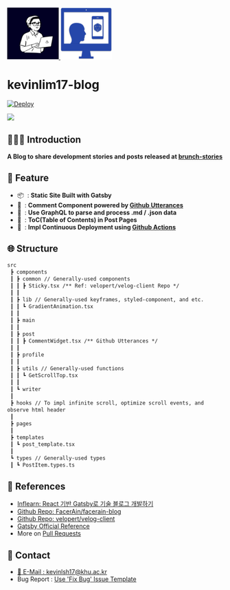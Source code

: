 <p align="left">
  <a href="https://cvbox.org/avatar-plus">
    <img alt="FavIcon" src="./static/notion-avatar.png" width="120" />
  </a>
  <img alt="logo" src="./static/favicon.png" width="120" />
</p>


<h1 align="left">
  kevinlim17-blog
</h1>

[![Deploy](https://github.com/kevinlim17/kevinlim17-dev-blog/actions/workflows/main.yml/badge.svg)](https://github.com/kevinlim17/kevinlim17-dev-blog/actions/workflows/main.yml)  

<a href="https://kevinlim17.com"><img src="https://img.shields.io/badge/Blog Link-020024?style=flat&logo=Gatsby&logoColor=white"/></a>


## 🧑🏻‍💻 Introduction
**A Blog to share development stories and posts released at [brunch-stories](https://brunch.co.kr/@kevinlim17)**


## 🧭 Feature

- 📦&nbsp; : **Static Site Built with Gatsby**
- 💬&nbsp; : **Comment Component powered by [Github Utterances](https://github.com/utterance/utterances)**
- 🧮&nbsp; : **Use GraphQL to parse and process .md / .json data**
- 🧩&nbsp; : **ToC(Table of Contents) in Post Pages**
- 🔁&nbsp; : **Impl Continuous Deployment using [Github Actions](https://docs.github.com/en/actions)**

## 🌐 Structure
```
src
 ┣ components
 ┃ ┣ common // Generally-used components
 ┃ ┃ ┣ Sticky.tsx /** Ref: velopert/velog-client Repo */
 ┃ ┃
 ┃ ┣ lib // Generally-used keyframes, styled-component, and etc.
 ┃ ┃ ┗ GradientAnimation.tsx
 ┃ ┃
 ┃ ┣ main 
 ┃ ┃
 ┃ ┣ post 
 ┃ ┃ ┣ CommentWidget.tsx /** Github Utterances */
 ┃ ┃
 ┃ ┣ profile
 ┃ ┃
 ┃ ┣ utils // Generally-used functions
 ┃ ┃ ┗ GetScrollTop.tsx
 ┃ ┃
 ┃ ┗ writer
 ┃
 ┣ hooks // To impl infinite scroll, optimize scroll events, and observe html header
 ┃
 ┣ pages
 ┃
 ┣ templates 
 ┃ ┗ post_template.tsx
 ┃
 ┗ types // Generally-used types
 ┃ ┗ PostItem.types.ts
```

## 📑 References
- [Inflearn: React 기반 Gatsby로 기술 블로그 개발하기](https://www.inflearn.com/course/lecture?courseSlug=gatsby-%EA%B8%B0%EC%88%A0%EB%B8%94%EB%A1%9C%EA%B7%B8)
- [Github Repo: FacerAin/facerain-blog](https://github.com/FacerAin/facerain-blog)
- [Github Repo: velopert/velog-client](https://github.com/velopert/velog-client)
- [Gatsby Official Reference](https://www.gatsbyjs.com/)
- More on [Pull Requests](https://github.com/kevinlim17/kevinlim17-dev-blog/pulls)


## 📲 Contact
- [📧 E-Mail : kevinlsh17@khu.ac.kr](mailto:kevinlsh17@khu.ac.kr)
- Bug Report : [Use 'Fix Bug' Issue Template](https://github.com/kevinlim17/kevinlim17-dev-blog/issues/new/choose)
